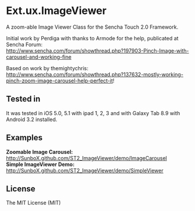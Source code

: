 Ext.ux.ImageViewer
========================

A zoom-able Image Viewer Class for the Sencha Touch 2.0 Framework.

Initial work by Perdiga with thanks to Armode for the help, publicated at Sencha Forum:  
http://www.sencha.com/forum/showthread.php?197903-Pinch-Image-with-carousel-and-working-fine

Based on work by themightychris:  
http://www.sencha.com/forum/showthread.php?137632-mostly-working-pinch-zoom-image-carousel-help-perfect-it!


Tested in
---------

It was tested in iOS 5.0, 5.1 with ipad 1, 2, 3 and with Galaxy Tab 8.9 with Android 3.2 installed.


Examples
--------

**Zoomable Image Carousel:** http://SunboX.github.com/ST2_ImageViewer/demo/ImageCarousel  
**Simple ImageViewer Demo:** http://SunboX.github.com/ST2_ImageViewer/demo/SimpleViewer  


License
-------

The MIT License (MIT)